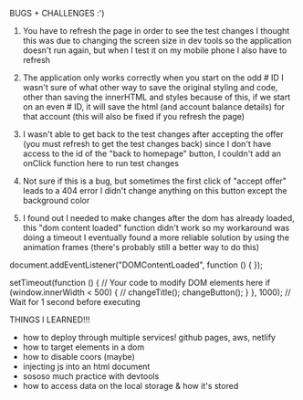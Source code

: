  BUGS + CHALLENGES :')

 1. You have to refresh the page in order to see the test changes
 I thought this was due to changing the screen size in dev tools so the application doesn't run again, but when I test it on my mobile phone I also have to refresh

 2. The application only works correctly when you start on the odd # ID
 I wasn't sure of what other way to save the original styling and code, other than saving the innerHTML and styles
 because of this, if we start on an even # ID, it will save the html (and account balance details) for that account
 (this will also be fixed if you refresh the page)

 4. I wasn't able to get back to the test changes after accepting the offer (you must refresh to get the test changes back)
 since I don't have access to the id of the "back to homepage" button, I couldn't add an onClick function here to run test changes

 5. Not sure if this is a bug, but sometimes the first click of "accept offer" leads to a 404 error
 I didn't change anything on this button except the background color

 6. I found out I needed to make changes after the dom has already loaded, this "dom content loaded" function didn't work so my workaround was doing a timeout
 I eventually found a more reliable solution by using the animation frames (there's probably still a better way to do this)

 document.addEventListener("DOMContentLoaded", function () {
 });

 setTimeout(function () {
   // Your code to modify DOM elements here
   if (window.innerWidth < 500) {
     // changeTitle();
     changeButton();
   }
 }, 1000); // Wait for 1 second before executing


 THINGS I LEARNED!!!
 - how to deploy through multiple services! github pages, aws, netlify
 - how to target elements in a dom
 - how to disable coors (maybe)
 - injecting js into an html document
 - sososo much practice with devtools
 - how to access data on the local storage & how it's stored
